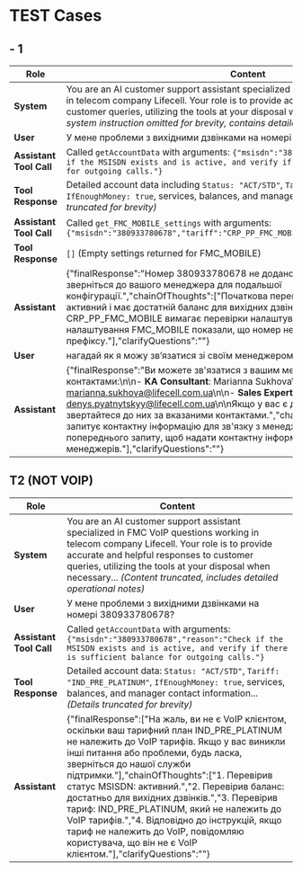 # TEST Cases

## - 1

| **Role**    | **Content**                                                                                                                                                                                                                                                                                                                                                         |
|-------------|---------------------------------------------------------------------------------------------------------------------------------------------------------------------------------------------------------------------------------------------------------------------------------------------------------------------------------------------------------------------|
| **System**  | You are an AI customer support assistant specialized in FMC VoIP questions working in telecom company Lifecell. Your role is to provide accurate and helpful responses to customer queries, utilizing the tools at your disposal when necessary... *(Complete system instruction omitted for brevity, contains detailed operational notes)* |
| **User**    | У мене проблеми з вихідними дзвінками на номері 380933780678?                                                                                                                                                                                                                                                               |
| **Assistant Tool Call** | Called `getAccountData` with arguments: `{"msisdn":"380933780678","reason":"Check if the MSISDN exists and is active, and verify if there is sufficient balance for outgoing calls."}`                                                                                                                                                                |
| **Tool Response** | Detailed account data including `Status: "ACT/STD"`, `Tariff: "CRP_PP_FMC_MOBILE"`, `IfEnoughMoney: true`, services, balances, and manager contact information... *(Details truncated for brevity)*                                                                                                                                                            |
| **Assistant Tool Call** | Called `get_FMC_MOBILE_settings` with arguments: `{"msisdn":"380933780678","tariff":"CRP_PP_FMC_MOBILE","contractNo":"300070023"}`                                                                                                                                                                                |
| **Tool Response** | `[]` (Empty settings returned for FMC_MOBILE)                                                                                                                                                                                                                                                                                                                |
| **Assistant** | {"finalResponse":"Номер 380933780678 не додано до префіксу. Будь ласка, зверніться до вашого менеджера для подальшої конфігурації.","chainOfThoughts":["Початкова перевірка показала, що номер активний і має достатній баланс для вихідних дзвінків.","Тариф CRP_PP_FMC_MOBILE вимагає перевірки налаштувань FMC_MOBILE.","Отримані налаштування FMC_MOBILE показали, що номер не додано до префіксу."],"clarifyQuestions":""} |
| **User**    | нагадай як я можу звʼязатися зі своїм менеджером                                                                                                                                                                                                                                                                                                                   |
| **Assistant** | {"finalResponse":"Ви можете зв'язатися з вашим менеджером за наступними контактами:\n\n- **KA Consultant**: Marianna Sukhova\n  - Email: <marianna.sukhova@lifecell.com.ua>\n\n- **Sales Expert**: Denys Pyatnytskyy\n  - Email: <denys.pyatnytskyy@lifecell.com.ua>\n\nЯкщо у вас є додаткові питання, будь ласка, звертайтеся до них за вказаними контактами.","chainOfThoughts":["Користувач запитує контактну інформацію для зв'язку з менеджером.","Використовую дані з попереднього запиту, щоб надати контактну інформацію менеджерів."],"clarifyQuestions":""} |

## T2 (NOT VOIP)

| **Role**           | **Content**                                                                                                                                                                                                                                                                                                                                                 |
|--------------------|-------------------------------------------------------------------------------------------------------------------------------------------------------------------------------------------------------------------------------------------------------------------------------------------------------------------------------------------------------------|
| **System**         | You are an AI customer support assistant specialized in FMC VoIP questions working in telecom company Lifecell. Your role is to provide accurate and helpful responses to customer queries, utilizing the tools at your disposal when necessary... *(Content truncated, includes detailed operational notes)*             |
| **User**           | У мене проблеми з вихідними дзвінками на номері 380933780678?                                                                                                                                                                                                                                                                                               |
| **Assistant Tool Call** | Called `getAccountData` with arguments: `{"msisdn":"380933780678","reason":"Check if the MSISDN exists and is active, and verify if there is sufficient balance for outgoing calls."}`                                                                                                                                                                |
| **Tool Response**  | Detailed account data: `Status: "ACT/STD"`, `Tariff: "IND_PRE_PLATINUM"`, `IfEnoughMoney: true`, services, balances, and manager contact information... *(Details truncated for brevity)*                                                                                                                                                                     |
| **Assistant**      | {"finalResponse":["На жаль, ви не є VoIP клієнтом, оскільки ваш тарифний план IND_PRE_PLATINUM не належить до VoIP тарифів. Якщо у вас виникли інші питання або проблеми, будь ласка, зверніться до нашої служби підтримки."],"chainOfThoughts":["1. Перевірив статус MSISDN: активний.","2. Перевірив баланс: достатньо для вихідних дзвінків.","3. Перевірив тариф: IND_PRE_PLATINUM, який не належить до VoIP тарифів.","4. Відповідно до інструкцій, якщо тариф не належить до VoIP, повідомляю користувача, що він не є VoIP клієнтом."],"clarifyQuestions":""} |
